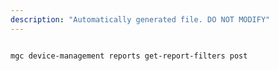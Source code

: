 ```yaml
---
description: "Automatically generated file. DO NOT MODIFY"
---
```


```cli

mgc device-management reports get-report-filters post

```
